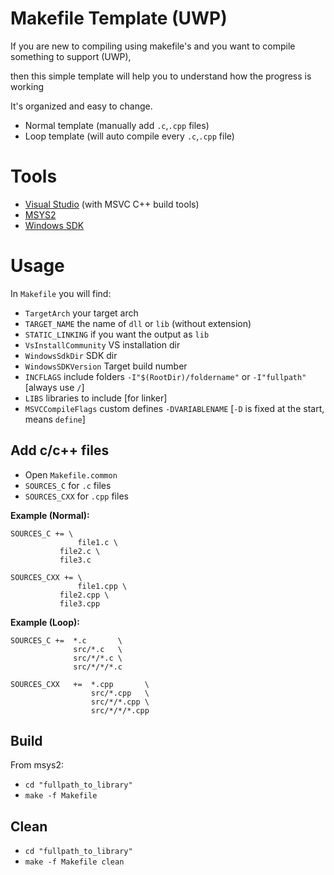 # Makefile Template (UWP)
If you are new to compiling using makefile's and you want to compile something to support (UWP), 

then this simple template will help you to understand how the progress is working

It's organized and easy to change.

- Normal template (manually add `.c`,`.cpp` files)
- Loop template (will auto compile every `.c`,`.cpp` file)


# Tools

- [Visual Studio](https://visualstudio.microsoft.com/vs/community/) (with MSVC C++ build tools)
- [MSYS2](https://www.msys2.org/)
- [Windows SDK](https://developer.microsoft.com/en-us/windows/downloads/sdk-archive/)

# Usage
In `Makefile` you will find:

- `TargetArch` your target arch
- `TARGET_NAME` the name of `dll` or `lib` (without extension)
- `STATIC_LINKING` if you want the output as `lib`
- `VsInstallCommunity` VS installation dir
- `WindowsSdkDir` SDK dir
- `WindowsSDKVersion` Target build number
- `INCFLAGS` include folders `-I"$(RootDir)/foldername"` or `-I"fullpath"` [always use `/`]
- `LIBS` libraries to include [for linker]
- `MSVCCompileFlags` custom defines `-DVARIABLENAME` [`-D` is fixed at the start, means `define`]

## Add c/c++ files

- Open `Makefile.common`
- `SOURCES_C` for `.c` files
- `SOURCES_CXX` for `.cpp` files

**Example (Normal):**

```
SOURCES_C += \
               file1.c \
	       file2.c \
	       file3.c
			
SOURCES_CXX += \
               file1.cpp \
	       file2.cpp \
	       file3.cpp
```

**Example (Loop):**

```
SOURCES_C +=  *.c       \
              src/*.c   \
              src/*/*.c \
              src/*/*/*.c
			
SOURCES_CXX   +=  *.cpp       \
                  src/*.cpp   \
                  src/*/*.cpp \
                  src/*/*/*.cpp
```


## Build

From msys2:
- `cd "fullpath_to_library"`
- `make -f Makefile`


## Clean
- `cd "fullpath_to_library"`
- `make -f Makefile clean`
